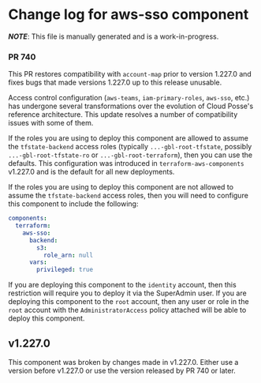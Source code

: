 # Change log for aws-sso component

***NOTE***: This file is manually generated and is a work-in-progress.

### PR 740

This PR restores compatibility with `account-map` prior to version 1.227.0
and fixes bugs that made versions 1.227.0 up to this release unusable.

Access control configuration (`aws-teams`, `iam-primary-roles`, `aws-sso`, etc.)
has undergone several transformations over the evolution of Cloud Posse's reference
architecture. This update resolves a number of compatibility issues with some of them.

If the roles you are using to deploy this component are allowed to assume
the `tfstate-backend` access roles (typically `...-gbl-root-tfstate`, possibly
`...-gbl-root-tfstate-ro` or `...-gbl-root-terraform`), then you can use the
defaults. This configuration was introduced in `terraform-aws-components` v1.227.0
and is the default for all new deployments.

If the roles you are using to deploy this component are not allowed to assume
the `tfstate-backend` access roles, then you will need to configure this component
to include the following:

```yaml
components:
  terraform:
    aws-sso:
      backend:
        s3:
          role_arn: null
      vars:
        privileged: true
```

If you are deploying this component to the `identity` account, then this
restriction will require you to deploy it via the SuperAdmin user. If you are
deploying this component to the `root` account, then any user or role
in the `root` account with the `AdministratorAccess` policy attached will be
able to deploy this component.


## v1.227.0

This component was broken by changes made in v1.227.0. Either use a version
before v1.227.0 or use the version released by PR 740 or later.
